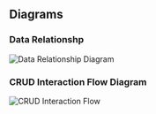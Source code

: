 ## Diagrams

### Data Relationshp 

![Data Relationship Diagram](https://drive.google.com/uc?id=1dX3sFDwGLmuP-nnDwX0ZUZiAJUaL0HGD)

### CRUD Interaction Flow Diagram

![CRUD Interaction Flow](https://drive.google.com/uc?id=1DzoFX8TmZB0POtDrlH9bRKLI8ENzKGQs)